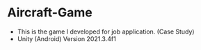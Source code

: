 # Aircraft-Game
- This is the game I developed for job application. (Case Study)
- Unity (Android) Version 2021.3.4f1
